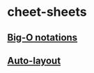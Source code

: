 # cheet-sheets

## [Big-O notations](https://www.bigocheatsheet.com)
## [Auto-layout](https://www.hackingwithswift.com/articles/140/the-auto-layout-cheat-sheet)
